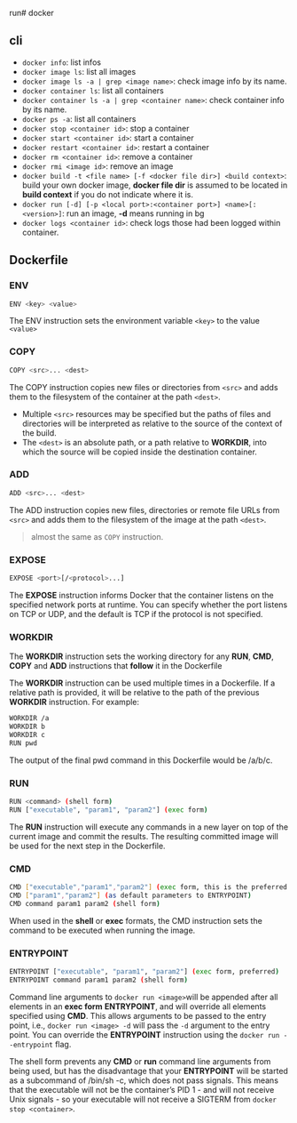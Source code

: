 run# docker

## cli

- `docker info`: list infos
- `docker image ls`: list all images
- `docker image ls -a | grep <image name>`: check image info by its name.
- `docker container ls`: list all containers
- `docker container ls -a | grep <container name>`: check container info by its name.
- `docker ps -a`: list all containers
- `docker stop <container id>`: stop a container
- `docker start <container id>`: start a container
- `docker restart <container id>`: restart a container
- `docker rm <container id>`: remove a container
- `docker rmi <image id>`: remove an image
- `docker build -t <file name> [-f <docker file dir>] <build context>`: build your own docker image, **docker file dir** is assumed to be located in **build context** if you do not indicate where it is.
- `docker run [-d] [-p <local port>:<container port>] <name>[:<version>]`: run an image, **-d** means running in bg
- `docker logs <container id>`: check logs those had been logged within container.

## Dockerfile

### ENV

```bash
ENV <key> <value>
```

The ENV instruction sets the environment variable `<key>` to the value `<value>`

### COPY

```bash
COPY <src>... <dest>
```

The COPY instruction copies new files or directories from `<src>` and adds them to the filesystem of the container at the path `<dest>`.

- Multiple `<src>` resources may be specified but the paths of files and directories will be interpreted as relative to the source of the context of the build.
- The `<dest>` is an absolute path, or a path relative to **WORKDIR**, into which the source will be copied inside the destination container.

### ADD

```bash
ADD <src>... <dest>
```

The ADD instruction copies new files, directories or remote file URLs from `<src>` and adds them to the filesystem of the image at the path `<dest>`.

> almost the same as `COPY` instruction.

### EXPOSE

```bash
EXPOSE <port>[/<protocol>...]
```

The **EXPOSE** instruction informs Docker that the container listens on the specified network ports at runtime. You can specify whether the port listens on TCP or UDP, and the default is TCP if the protocol is not specified.

### WORKDIR

The **WORKDIR** instruction sets the working directory for any **RUN**, **CMD**, **COPY** and **ADD** instructions that **follow** it in the Dockerfile

The **WORKDIR** instruction can be used multiple times in a Dockerfile. If a relative path is provided, it will be relative to the path of the previous **WORKDIR** instruction. For example:

```bash
WORKDIR /a
WORKDIR b
WORKDIR c
RUN pwd
```

The output of the final pwd command in this Dockerfile would be /a/b/c.

### RUN

```bash
RUN <command> (shell form)
RUN ["executable", "param1", "param2"] (exec form)
```

The **RUN** instruction will execute any commands in a new layer on top of the current image and commit the results. The resulting committed image will be used for the next step in the Dockerfile.

### CMD

```bash
CMD ["executable","param1","param2"] (exec form, this is the preferred form)
CMD ["param1","param2"] (as default parameters to ENTRYPOINT)
CMD command param1 param2 (shell form)
```

When used in the **shell** or **exec** formats, the CMD instruction sets the command to be executed when running the image.

### ENTRYPOINT

```bash
ENTRYPOINT ["executable", "param1", "param2"] (exec form, preferred)
ENTRYPOINT command param1 param2 (shell form)
```

Command line arguments to `docker run <image>`will be appended after all elements in an **exec form** **ENTRYPOINT**, and will override all elements specified using **CMD**. This allows arguments to be passed to the entry point, i.e., `docker run <image> -d` will pass the `-d` argument to the entry point. You can override the **ENTRYPOINT** instruction using the `docker run --entrypoint` flag.

The shell form prevents any **CMD** or **run** command line arguments from being used, but has the disadvantage that your **ENTRYPOINT** will be started as a subcommand of /bin/sh -c, which does not pass signals. This means that the executable will not be the container’s PID 1 - and will not receive Unix signals - so your executable will not receive a SIGTERM from `docker stop <container>`.
